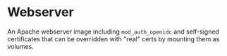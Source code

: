# Webserver

An Apache webserver image including `mod_auth_openidc` and self-signed certificates that can be overridden with "real" certs by mounting them as volumes.